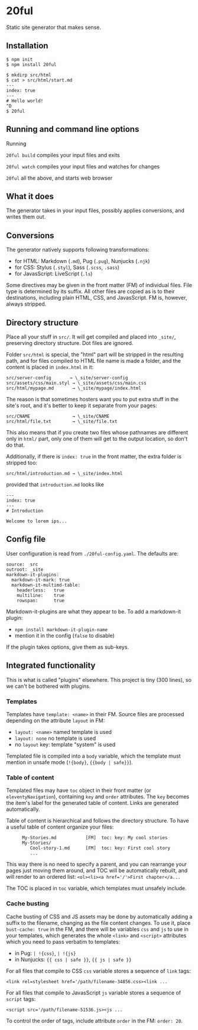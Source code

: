 
# 20ful

Static site generator that makes sense.

## Installation

````
$ npm init
$ npm install 20ful
````
````
$ mkdirp src/html
$ cat > src/html/start.md
---
index: true
---
# Hello world!
^D
$ 20ful
````

## Running and command line options

Running

`20ful build`
compiles your input files and exits

`20ful watch`
compiles your input files and watches for changes

`20ful`
all the above, and starts web browser

## What it does

The generator takes in your input files, possibly applies conversions, and
writes them out.

## Conversions

The generator natively supports following transformations:
* for HTML: Markdown (`.md`), Pug (`.pug`), Nunjucks (`.njk`)
* for CSS: Stylus (`.styl`), Sass (`.scss`, `.sass`)
* for JavasScript: LiveScript (`.ls`)

Some directives may be given in the front matter (FM) of individual files. File
type is determined by its suffix.  All other files are copied as is to their
destinations, including plain HTML, CSS, and JavasScript. FM is, however, always
stripped.

## Directory structure

Place all your stuff in `src/`. It will get compiled and placed into
`_site/`, preserving directory structure.  Dot files are ignored.

Folder `src/html` is special, the "html" part will be stripped in the resulting
path, and for files compiled to HTML file name is made a folder, and the content
is placed in `index.html` in it:

    src/server-config       → \_site/server-config
    src/assets/css/main.styl → \_site/assets/css/main.css
    src/html/mypage.md       → \_site/mypage/index.html

The reason is that sometimes hosters want you to put extra stuff in the site's
root, and it's better to keep it separate from your pages:

    src/CNAME                → \_site/CNAME
    src/html/file.txt        → \_site/file.txt

This also means that if you create two files whose pathnames are different only
in `html/` part, only one of them will get to the output location, so don't do
that.

Additionally, if there is `index: true` in the front matter, the extra folder
is stripped too:

    src/html/introduction.md → \_site/index.html

provided that `introduction.md` looks like
````
---
index: true
---
# Introduction

Welcome to lorem ips...
````

## Config file

User configuration is read from `./20ful-config.yaml`.  The defaults are:

````
source:  src
outroot: _site
markdown-it-plugins:
  markdown-it-mark: true
  markdown-it-multimd-table:
    headerless:   true
    multiline:    true
    rowspan:      true
````

Markdown-it-plugins are what they appear to be. To add a markdown-it plugin:
* `npm install markdown-it-plugin-name`
* mention it in the config (`false` to disable)

If the plugin takes options, give them as sub-keys.

## Integrated functionality

This is what is called "plugins" elsewhere. This project is tiny (300 lines),
so we can't be bothered with plugins.

### Templates

Templates have `template: <name>` in their FM. Source files are processed
depending on the attribute `layout` in FM:
* `layout: <name>` named template is used
* `layout: none` no template is used
* no `layout` key: template "system" is used

Templated file is compiled into a `body` variable, which the template must
mention in unsafe mode (`!{body}`, `{{body | safe}}`).

### Table of content

Templated files may have `toc` object in their front matter (or
`eleventyNavigation`), containing `key` and `order` attributes. The `key`
becomes the item's label for the generated table of content. Links are
generated automatically.

Table of content is hierarchical and follows the directory structure. To have a
useful table of content organize your files:

````
      My-Stories.md           [FM]  toc: key: My cool stories
      My-Stories/
         Cool-story-1.md      [FM]  toc: key: First cool story
         ...
````
This way there is no need to specify a parent, and you can rearrange your
pages just moving them around, and TOC will be automatically rebuilt, and
will render to an ordered list: `<ol><li><a href='/'>First chapter</a...`

The TOC is placed in `toc` variable, which templates must unsafely include.

### Cache busting

Cache busting of CSS and JS assets may be done by automatically adding a suffix
to the filename, changing as the file content changes.  To use it, place
`bust-cache: true` in the FM, and there will be variables `css` and `js` to use
in your templates, which generates the whole `<link>` and `<script>` attributes
which you need to pass verbatim to templates:

* in Pug: `| !{css}`, `| !{js}`
* in Nunjucks: `{{ css | safe }}`, `{{ js | safe }}`

For all files that compile to CSS `css` variable stores a sequence of `link`
tags:

    <link rel=stylesheet href='/path/filename-34856.css><link ...
    
For all files that compile to JavasScript `js` variable stores a sequence of
`script` tags:

    <script src='/path/filename-51536.js><js ...

To control the order of tags, include attribute `order` in the FM: `order: 20`.
